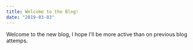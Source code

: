 ```yaml
---
title: Welcome to the Blog!
date: "2019-03-03"
---
```


Welcome to the new blog, I hope I'll be more active than on previous blog attemps.
